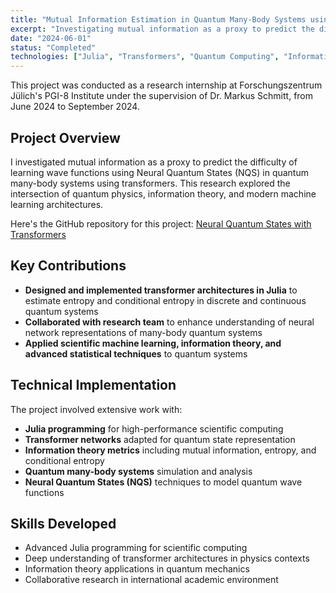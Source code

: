```yaml
---
title: "Mutual Information Estimation in Quantum Many-Body Systems using Transformers"
excerpt: "Investigating mutual information as a proxy to predict the difficulty of learning wave functions using Neural Quantum States in quantum many-body systems"
date: "2024-06-01"
status: "Completed"
technologies: ["Julia", "Transformers", "Quantum Computing", "Information Theory", "Neural Networks"]
---
```


This project was conducted as a research internship at Forschungszentrum Jülich's PGI-8 Institute under the supervision of Dr. Markus Schmitt, from June 2024 to September 2024.

## Project Overview

I investigated mutual information as a proxy to predict the difficulty of learning wave functions using Neural Quantum States (NQS) in quantum many-body systems using transformers. This research explored the intersection of quantum physics, information theory, and modern machine learning architectures.

Here's the GitHub repository for this project: [Neural Quantum States with Transformers](https://github.com/abdullahumuth/mutualinformation)

## Key Contributions

- **Designed and implemented transformer architectures in Julia** to estimate entropy and conditional entropy in discrete and continuous quantum systems
- **Collaborated with research team** to enhance understanding of neural network representations of many-body quantum systems
- **Applied scientific machine learning, information theory, and advanced statistical techniques** to quantum systems

## Technical Implementation

The project involved extensive work with:
- **Julia programming** for high-performance scientific computing
- **Transformer networks** adapted for quantum state representation
- **Information theory metrics** including mutual information, entropy, and conditional entropy
- **Quantum many-body systems** simulation and analysis
- **Neural Quantum States (NQS)** techniques to model quantum wave functions
## Skills Developed

- Advanced Julia programming for scientific computing
- Deep understanding of transformer architectures in physics contexts
- Information theory applications in quantum mechanics
- Collaborative research in international academic environment
